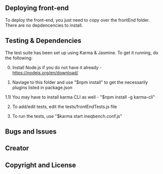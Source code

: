 ## Deploying front-end

To deploy the front-end, you just need to copy over the frontEnd folder. There are no depdencencies to install.


## Testing & Dependencies

The test suite has been set up using Karma & Jasmine.
To get it running, do the following:

0) Install Node.js if you do not have it already - https://nodejs.org/en/download/

1) Naviage to this folder and use "$npm install" to get the necessarily plugins listed in package.json

1.1) You may have to install karma CLI as well - "$npm install -g karma-cli"

2) To add/edit tests, edit the tests/frontEndTests.js file

3) To run the tests, use "$karma start ineqbench.conf.js"

## Bugs and Issues

## Creator

## Copyright and License

